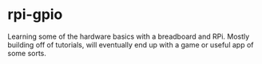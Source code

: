 # rpi-gpio

Learning some of the hardware basics with a breadboard and RPi.
Mostly building off of tutorials, will eventually end up with a game or useful app of some sorts.
